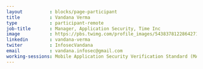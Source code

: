 ```yaml
---
layout          : blocks/page-participant
title           : Vandana Verma
type            : participant-remote
job-title       : Manager, Application Security, Time Inc
image           : https://pbs.twimg.com/profile_images/543837812286427136/Ys6BHSIV.jpeg
linkedin        : vandana-verma
twiter          : InfosecVandana
email           : vandana.infosec@gmail.com
working-sessions: Mobile Application Security Verification Standard (MASVS),Mobile Security Testing Guide (MSTG),Women in Cyber,Creating AppSec Talent,Creating AppSec Teams,Recruiting AppSec Talent,Netflix Security Automation,Netflix Resilience Engineering
---
```

